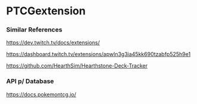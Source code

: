 # PTCGextension

### Similar References 

https://dev.twitch.tv/docs/extensions/

https://dashboard.twitch.tv/extensions/apwln3g3ia45kk690tzabfp525h9e1

https://github.com/HearthSim/Hearthstone-Deck-Tracker

### API p/ Database
https://docs.pokemontcg.io/ 
